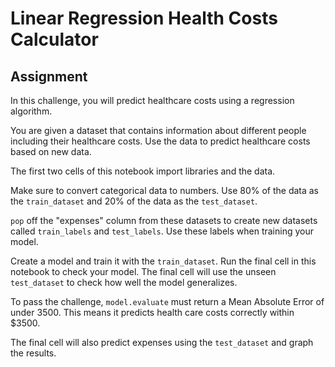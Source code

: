 # Linear Regression Health Costs Calculator

## Assignment

In this challenge, you will predict healthcare costs using a regression algorithm.

You are given a dataset that contains information about different people including their healthcare costs. Use the data to predict healthcare costs based on new data.

The first two cells of this notebook import libraries and the data.

Make sure to convert categorical data to numbers. Use 80% of the data as the `train_dataset` and 20% of the data as the `test_dataset`.

`pop` off the "expenses" column from these datasets to create new datasets called `train_labels` and `test_labels`. Use these labels when training your model.

Create a model and train it with the `train_dataset`. Run the final cell in this notebook to check your model. The final cell will use the unseen `test_dataset` to check how well the model generalizes.

To pass the challenge, `model.evaluate` must return a Mean Absolute Error of under 3500. This means it predicts health care costs correctly within $3500.

The final cell will also predict expenses using the `test_dataset` and graph the results.
